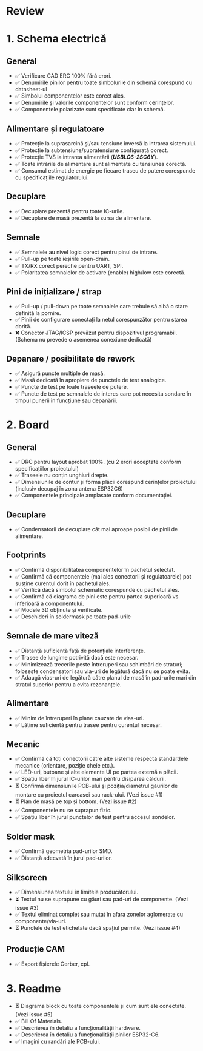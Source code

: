 # Review


# 1. Schema electrică

## General

* ✅ Verificare CAD ERC 100% fără erori.
* ✅ Denumirile pinilor pentru toate simbolurile din schemă corespund cu datasheet-ul
* ✅ Simbolul componentelor este corect ales.
* ✅ Denumirile și valorile componentelor sunt conform cerințelor.
* ✅ Componentele polarizate sunt specificate clar în schemă.

## Alimentare și regulatoare

* ✅ Protecție la suprasarcină și/sau tensiune inversă la intrarea sistemului.
* ✅ Protecție la subtensiune/supratensiune configurată corect.
* ✅ Protecție TVS la intrarea alimentării (_**USBLC6-2SC6Y**_).
* ✅ Toate intrările de alimentare sunt alimentate cu tensiunea corectă.
* ✅ Consumul estimat de energie pe fiecare traseu de putere corespunde cu specificațiile regulatorului.

## Decuplare

* ✅ Decuplare prezentă pentru toate IC-urile.
* ✅ Decuplare de masă prezentă la sursa de alimentare.

## Semnale

* ✅ Semnalele au nivel logic corect pentru pinul de intrare.
* ✅ Pull-up pe toate ieșirile open-drain.
* ✅ TX/RX corect pereche pentru UART, SPI.
* ✅ Polaritatea semnalelor de activare (enable) high/low este corectă.

## Pini de inițializare / strap

* ✅ Pull-up / pull-down pe toate semnalele care trebuie să aibă o stare definită la pornire.
* ✅ Pinii de configurare conectați la netul corespunzător pentru starea dorită.
* ❌ Conector JTAG/ICSP prevăzut pentru dispozitivul programabil. (Schema nu prevede o asemenea conexiune dedicată)

## Depanare / posibilitate de rework

* ✅ Asigură puncte multiple de masă.
* ✅ Masă dedicată în apropiere de punctele de test analogice.
* ✅ Puncte de test pe toate traseele de putere.
* ✅ Puncte de test pe semnalele de interes care pot necesita sondare în timpul punerii în funcțiune sau depanării.


# 2. Board

## General

* ✅ DRC pentru layout aprobat 100%. (cu 2 erori acceptate conform specificațiilor proiectului)
* ✅ Traseele nu conțin unghiuri drepte.
* ✅ Dimensiunile de contur și forma plăcii corespund cerințelor proiectului (inclusiv decupaj în zona antena ESP32C6)
* ✅ Componentele principale amplasate conform documentației.

## Decuplare

* ✅ Condensatorii de decuplare cât mai aproape posibil de pinii de alimentare.

## Footprints

* ✅ Confirmă disponibilitatea componentelor în pachetul selectat.
* ✅ Confirmă că componentele (mai ales conectorii și regulatoarele) pot susține curentul dorit în pachetul ales.
* ✅ Verifică dacă simbolul schematic corespunde cu pachetul ales.
* ✅ Confirmă că diagrama de pini este pentru partea superioară vs inferioară a componentului.
* ✅ Modele 3D obținute și verificate.
* ✅ Deschideri în soldermask pe toate pad-urile

## Semnale de mare viteză

* ✅ Distanță suficientă față de potențiale interferențe.
* ✅ Trasee de lungime potrivită dacă este necesar.
* ✅ Minimizează trecerile peste întreruperi sau schimbări de straturi; folosește condensatori sau via-uri de legătură dacă nu se poate evita.
* ✅ Adaugă vias-uri de legătură către planul de masă în pad-urile mari din stratul superior pentru a evita rezonanțele.

## Alimentare

* ✅ Minim de întreruperi în plane cauzate de vias-uri.
* ✅ Lățime suficientă pentru trasee pentru curentul necesar.


## Mecanic

* ✅ Confirmă că toți conectorii către alte sisteme respectă standardele mecanice (orientare, poziție cheie etc.).
* ✅ LED-uri, butoane și alte elemente UI pe partea externă a plăcii.
* ✅ Spațiu liber în jurul IC-urilor mari pentru disiparea căldurii.
* ⏳ Confirmă dimensiunile PCB-ului și poziția/diametrul găurilor de montare cu proiectul carcasei sau rack-ului. (Vezi issue #1)
* ⏳ Plan de masă pe top și bottom. (Vezi issue #2) 
* ✅ Componentele nu se suprapun fizic.
* ✅ Spațiu liber în jurul punctelor de test pentru accesul sondelor.


## Solder mask

* ✅ Confirmă geometria pad-urilor SMD.
* ✅ Distanță adecvată în jurul pad-urilor.

## Silkscreen

* ✅ Dimensiunea textului în limitele producătorului.
* ⏳ Textul nu se suprapune cu găuri sau pad-uri de componente. (Vezi issue #3)
* ✅ Textul eliminat complet sau mutat în afara zonelor aglomerate cu componente/via-uri.
* ⏳ Punctele de test etichetate dacă spațiul permite. (Vezi issue #4)


## Producție CAM

* ✅ Export fișierele Gerber, cpl.


# 3. Readme

* ⏳ Diagrama block cu toate componentele și cum sunt ele conectate. (Vezi issue #5)
* ✅ Bill Of Materials.
* ✅ Descrierea în detaliu a funcționalității hardware.
* ✅ Descrierea în detaliu a funcționalității pinilor ESP32-C6.
* ✅ Imagini cu randări ale PCB-ului.
